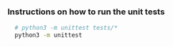 ### Instructions on how to run the unit tests

```bash
  # python3 -m unittest tests/*
  python3 -m unittest  
```